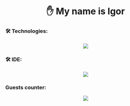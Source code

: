 ### <h1 align="center">✋ My name is Igor</h1>

[//]: # (- 🌱 I’m current middle python developer)

[//]: # (- 📫 How to find me:)

[//]: # (    - <a href='https://instagram.com/purple_evoix/'>Instagram</a>)

[//]: # (    - <a href='https://www.linkedin.com/in/ihor-molchanov/'>LinkedIn</a>)

###

<h3 align="left">🛠 Technologies:</h3>

###
<p align="center">
  <a href="https://skillicons.dev">
    <img src="https://skillicons.dev/icons?i=git,github,gitlab,python,django,docker,postgres" />
  </a>
</p>

###
<h3 align="left">🛠 IDE:</h3>

###
<p align="center">
  <a href="https://skillicons.dev">
    <img src="https://skillicons.dev/icons?i=vscode,pycharm" />
  </a>
</p>

###
<h3 align="left">Guests counter:</h3>

<div align="center">
  <img src="https://visitor-badge.laobi.icu/badge?page_id=molchanov-ihor.molchanov-ihor&"  />
</div>
